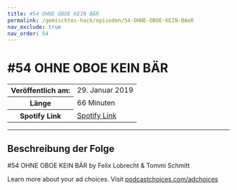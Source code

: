```yaml
---
title: #54 OHNE OBOE KEIN BÄR
permalink: /gemischtes-hack/episoden/54-OHNE-OBOE-KEIN-BAeR
nav_exclude: true
nav_order: 54
---
```


# #54 OHNE OBOE KEIN BÄR
<table class="resp-table dcf-table dcf-table-responsive dcf-table-bordered dcf-table-striped dcf-w-100%">
                    <tbody>
                        <tr>
                            <th scope="row">Veröffentlich am:</th>
                            <td data-label="Veröffentlich am:">29. Januar 2019</td>
                        </tr>
                        <tr>
                            <th scope="row">Länge </th>
                            <td data-label="Länge ">66 Minuten</td>
                        </tr><tr>
                                <th scope="row">Spotify Link</th>
                                <td data-label="Spotify Link"><a href="https://open.spotify.com/episode/19H4s5qGvW1OxUE7cW5K9c">Spotify Link</a></td>
                            </tr></tbody>
                </table>

***

## Beschreibung der Folge

<div>
<p>#54 OHNE OBOE KEIN BÄR by Felix Lobrecht &amp; Tommi Schmitt</p><p> </p><p>Learn more about your ad choices. Visit <a href="https://podcastchoices.com/adchoices">podcastchoices.com/adchoices</a></p>  
</div>

